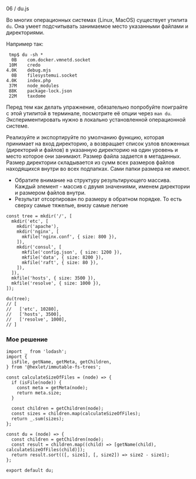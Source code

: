 06 / du.js

Во многих операционных системах (Linux, MacOS) существует утилита `du`. Она умеет подсчитывать занимаемое место указанными файлами и директориями. 

Например так:
```
 tmp$ du -sh *
  0B    com.docker.vmnetd.socket
 10M    credo
4.0K    debug.mjs
  0B    filesystemui.socket
4.0K    index.php
 37M    node_modules
 88K    package-lock.json
 22M    taxdome
 ```

Перед тем как делать упражнение, обязательно попробуйте поиграйте с этой утилитой в терминале, посмотрите её опции через `man du`. Экспериментировать нужно в локально установленной операционной системе.

Реализуйте и экспортируйте по умолчанию функцию, которая принимает на вход директорию, а возвращает список узлов вложенных (директорий и файлов) в указанную директорию на один уровень и место которое они занимают. Размер файла задается в метаданных. Размер директории складывается из сумм всех размеров файлов находящихся внутри во всех подпапках. Сами папки размера не имеют.
* Обратите внимание на структуру результирующего массива. Каждый элемент - массив с двумя значениями, именем директории и размером файлов внутри.
* Результат отсортирован по размеру в обратном порядке. То есть сверху самые тяжелые, внизу самые легкие

```
const tree = mkdir('/', [
  mkdir('etc', [
    mkdir('apache'),
    mkdir('nginx', [
      mkfile('nginx.conf', { size: 800 }),
    ]),
    mkdir('consul', [
      mkfile('config.json', { size: 1200 }),
      mkfile('data', { size: 8200 }),
      mkfile('raft', { size: 80 }),
    ]),
  ]),
  mkfile('hosts', { size: 3500 }),
  mkfile('resolve', { size: 1000 }),
]);

du(tree);
// [
//   ['etc', 10280],
//   ['hosts', 3500],
//   ['resolve', 1000],
// ]
```

### Мое решение
```
import _ from 'lodash';
import {
  isFile, getName, getMeta, getChildren,
} from '@hexlet/immutable-fs-trees';

const calculateSizeOfFiles = (node) => {
  if (isFile(node)) {
    const meta = getMeta(node);
    return meta.size;
  }

  const children = getChildren(node);
  const sizes = children.map(calculateSizeOfFiles);
  return _.sum(sizes);
};

const du = (node) => {
  const children = getChildren(node);
  const result = children.map((child) => [getName(child), calculateSizeOfFiles(child)]);
  return result.sort(([, size1], [, size2]) => size2 - size1);
};

export default du;
```